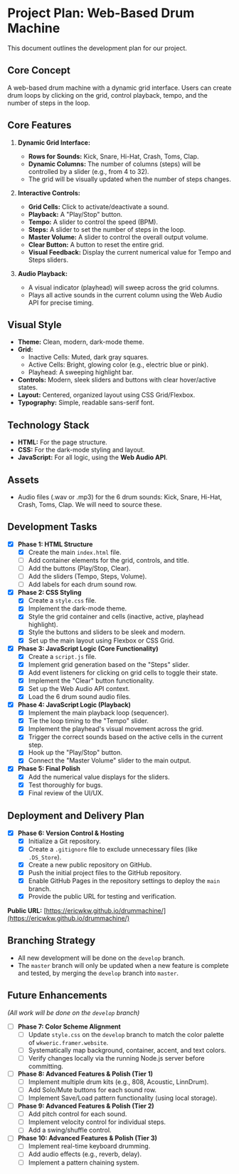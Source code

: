 # Project Plan: Web-Based Drum Machine

This document outlines the development plan for our project.

## Core Concept

A web-based drum machine with a dynamic grid interface. Users can create drum loops by clicking on the grid, control playback, tempo, and the number of steps in the loop.

## Core Features

1.  **Dynamic Grid Interface:**
    *   **Rows for Sounds:** Kick, Snare, Hi-Hat, Crash, Toms, Clap.
    *   **Dynamic Columns:** The number of columns (steps) will be controlled by a slider (e.g., from 4 to 32).
    *   The grid will be visually updated when the number of steps changes.

2.  **Interactive Controls:**
    *   **Grid Cells:** Click to activate/deactivate a sound.
    *   **Playback:** A "Play/Stop" button.
    *   **Tempo:** A slider to control the speed (BPM).
    *   **Steps:** A slider to set the number of steps in the loop.
    *   **Master Volume:** A slider to control the overall output volume.
    *   **Clear Button:** A button to reset the entire grid.
    *   **Visual Feedback:** Display the current numerical value for Tempo and Steps sliders.

3.  **Audio Playback:**
    *   A visual indicator (playhead) will sweep across the grid columns.
    *   Plays all active sounds in the current column using the Web Audio API for precise timing.

## Visual Style

*   **Theme:** Clean, modern, dark-mode theme.
*   **Grid:**
    *   Inactive Cells: Muted, dark gray squares.
    *   Active Cells: Bright, glowing color (e.g., electric blue or pink).
    *   Playhead: A sweeping highlight bar.
*   **Controls:** Modern, sleek sliders and buttons with clear hover/active states.
*   **Layout:** Centered, organized layout using CSS Grid/Flexbox.
*   **Typography:** Simple, readable sans-serif font.

## Technology Stack

*   **HTML:** For the page structure.
*   **CSS:** For the dark-mode styling and layout.
*   **JavaScript:** For all logic, using the **Web Audio API**.

## Assets

*   Audio files (.wav or .mp3) for the 6 drum sounds: Kick, Snare, Hi-Hat, Crash, Toms, Clap. We will need to source these.

## Development Tasks

-   [x] **Phase 1: HTML Structure**
    -   [x] Create the main `index.html` file.
    -   [ ] Add container elements for the grid, controls, and title.
    -   [ ] Add the buttons (Play/Stop, Clear).
    -   [ ] Add the sliders (Tempo, Steps, Volume).
    -   [ ] Add labels for each drum sound row.

-   [x] **Phase 2: CSS Styling**
    -   [x] Create a `style.css` file.
    -   [x] Implement the dark-mode theme.
    -   [x] Style the grid container and cells (inactive, active, playhead highlight).
    -   [x] Style the buttons and sliders to be sleek and modern.
    -   [x] Set up the main layout using Flexbox or CSS Grid.

-   [x] **Phase 3: JavaScript Logic (Core Functionality)**
    -   [x] Create a `script.js` file.
    -   [x] Implement grid generation based on the "Steps" slider.
    -   [x] Add event listeners for clicking on grid cells to toggle their state.
    -   [x] Implement the "Clear" button functionality.
    -   [x] Set up the Web Audio API context.
    -   [x] Load the 6 drum sound audio files.

-   [x] **Phase 4: JavaScript Logic (Playback)**
    -   [x] Implement the main playback loop (sequencer).
    -   [x] Tie the loop timing to the "Tempo" slider.
    -   [x] Implement the playhead's visual movement across the grid.
    -   [x] Trigger the correct sounds based on the active cells in the current step.
    -   [x] Hook up the "Play/Stop" button.
    -   [x] Connect the "Master Volume" slider to the main output.

-   [x] **Phase 5: Final Polish**
    -   [x] Add the numerical value displays for the sliders.
    -   [x] Test thoroughly for bugs.
    -   [x] Final review of the UI/UX.

## Deployment and Delivery Plan

-   [x] **Phase 6: Version Control & Hosting**
    -   [x] Initialize a Git repository.
    -   [x] Create a `.gitignore` file to exclude unnecessary files (like `.DS_Store`).
    -   [x] Create a new public repository on GitHub.
    -   [x] Push the initial project files to the GitHub repository.
    -   [x] Enable GitHub Pages in the repository settings to deploy the `main` branch.
    -   [x] Provide the public URL for testing and verification.

**Public URL:** [https://ericwkw.github.io/drummachine/](https://ericwkw.github.io/drummachine/)

## Branching Strategy

-   All new development will be done on the `develop` branch.
-   The `master` branch will only be updated when a new feature is complete and tested, by merging the `develop` branch into `master`.

## Future Enhancements

*(All work will be done on the `develop` branch)*

-   [ ] **Phase 7: Color Scheme Alignment**
    -   [ ] Update `style.css` on the `develop` branch to match the color palette of `wkweric.framer.website`.
    -   [ ] Systematically map background, container, accent, and text colors.
    -   [ ] Verify changes locally via the running Node.js server before committing.

-   [ ] **Phase 8: Advanced Features & Polish (Tier 1)**
    -   [ ] Implement multiple drum kits (e.g., 808, Acoustic, LinnDrum).
    -   [ ] Add Solo/Mute buttons for each sound row.
    -   [ ] Implement Save/Load pattern functionality (using local storage).

-   [ ] **Phase 9: Advanced Features & Polish (Tier 2)**
    -   [ ] Add pitch control for each sound.
    -   [ ] Implement velocity control for individual steps.
    -   [ ] Add a swing/shuffle control.

-   [ ] **Phase 10: Advanced Features & Polish (Tier 3)**
    -   [ ] Implement real-time keyboard drumming.
    -   [ ] Add audio effects (e.g., reverb, delay).
    -   [ ] Implement a pattern chaining system. 
